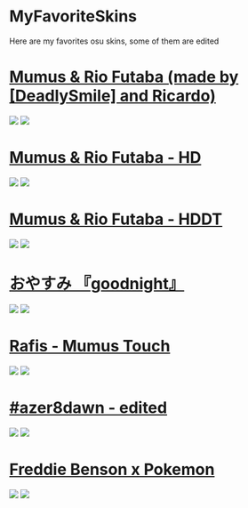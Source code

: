 # MyFavoriteSkins
Here are my favorites osu skins, some of them are edited

# [Mumus & Rio Futaba (made by [DeadlySmile] and Ricardo)](http://www.mediafire.com/file/entnpj1vgod1v3w/-_%2523_Mumus_%2526_Rio_Futaba.osk/file)
![](https://imgur.com/9LOvqWT.png)
![](https://imgur.com/xdh3Z4i.png)


# [Mumus & Rio Futaba - HD](http://www.mediafire.com/file/85zdvldcft4i8bd/-_%2523_Mumus_%2526_Rio_Futaba_-_HD.osk/file)
![](https://imgur.com/56WPuhO.png)
![](https://imgur.com/FvTwIm5.png)


# [Mumus & Rio Futaba - HDDT](http://www.mediafire.com/file/23699qf9nj5ahri/-_%2523_Mumus_%2526_Rio_Futaba_-_HDDT.osk/file)
![](https://imgur.com/4VCwxzw.png)
![](https://imgur.com/moqKoz1.png)


# [おやすみ 『goodnight』](https://s.put.re/MAQa65Dk.osk)
![](https://i.imgur.com/1zMFAKV.png) 
![](https://i.imgur.com/qzLtRDs.png) 


# [Rafis - Mumus Touch](https://mumus.s-ul.eu/aB6UKwSx)
![](https://i.imgur.com/6bxTqKv.png)
![](https://i.imgur.com/S15Ne2B.png)


# [#azer8dawn - edited](https://mumus.s-ul.eu/bN8Ww0j1)
![](https://i.imgur.com/GnUOOHu.png)
![](https://i.imgur.com/7fnYMfD.png)


# [Freddie Benson x Pokemon](https://s.put.re/wFr16d2J.osk)
![](https://i.imgur.com/1B9JKUZ.png) 
![](https://i.imgur.com/dyVebmU.png) 
